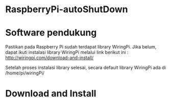 RaspberryPi-autoShutDown
========================


Software pendukung
==================
Pastikan pada Raspberry Pi sudah terdapat library WiringPi.
Jika belum, dapat ikuti instalasi library WiringPi melalui link berikut ini :
http://wiringpi.com/download-and-install/

Setelah proses instalasi library selesai, secara default library WiringPi ada di 
/home/pi/wiringPi/


Download and Install
====================


